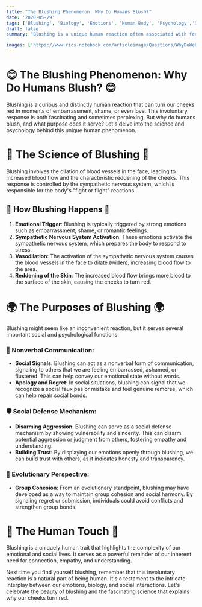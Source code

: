 ```yaml
---
title: "The Blushing Phenomenon: Why Do Humans Blush?"
date: '2020-05-29'
tags: ['Blushing', 'Biology', 'Emotions', 'Human Body', 'Psychology','Questions']
draft: false
summary: "Blushing is a unique human reaction often associated with feelings of embarrassment, shame, or love. In this blog post, we explore the biological and psychological mechanisms behind blushing and its significance in human interactions."

images: ['https://www.rics-notebook.com/articleimage/Questions/WhyDoWeBlush.png']
---
```


# 😊 The Blushing Phenomenon: Why Do Humans Blush? 😊

Blushing is a curious and distinctly human reaction that can turn our cheeks red in moments of embarrassment, shame, or even love. This involuntary response is both fascinating and sometimes perplexing. But why do humans blush, and what purpose does it serve? Let's delve into the science and psychology behind this unique human phenomenon.

# 🔬 The Science of Blushing 🔬

Blushing involves the dilation of blood vessels in the face, leading to increased blood flow and the characteristic reddening of the cheeks. This response is controlled by the sympathetic nervous system, which is responsible for the body's "fight or flight" reactions.

## 🧠 How Blushing Happens 🧠

1. **Emotional Trigger**: Blushing is typically triggered by strong emotions such as embarrassment, shame, or romantic feelings.
2. **Sympathetic Nervous System Activation**: These emotions activate the sympathetic nervous system, which prepares the body to respond to stress.
3. **Vasodilation**: The activation of the sympathetic nervous system causes the blood vessels in the face to dilate (widen), increasing blood flow to the area.
4. **Reddening of the Skin**: The increased blood flow brings more blood to the surface of the skin, causing the cheeks to turn red.

# 🌍 The Purposes of Blushing 🌍

Blushing might seem like an inconvenient reaction, but it serves several important social and psychological functions.

### 💬 Nonverbal Communication:
- **Social Signals**: Blushing can act as a nonverbal form of communication, signaling to others that we are feeling embarrassed, ashamed, or flustered. This can help convey our emotional state without words.
- **Apology and Regret**: In social situations, blushing can signal that we recognize a social faux pas or mistake and feel genuine remorse, which can help repair social bonds.

### 🛡️ Social Defense Mechanism:
- **Disarming Aggression**: Blushing can serve as a social defense mechanism by showing vulnerability and sincerity. This can disarm potential aggression or judgment from others, fostering empathy and understanding.
- **Building Trust**: By displaying our emotions openly through blushing, we can build trust with others, as it indicates honesty and transparency.

### 🧬 Evolutionary Perspective:
- **Group Cohesion**: From an evolutionary standpoint, blushing may have developed as a way to maintain group cohesion and social harmony. By signaling regret or submission, individuals could avoid conflicts and strengthen group bonds.

# 🌟 The Human Touch 🌟

Blushing is a uniquely human trait that highlights the complexity of our emotional and social lives. It serves as a powerful reminder of our inherent need for connection, empathy, and understanding.

Next time you find yourself blushing, remember that this involuntary reaction is a natural part of being human. It's a testament to the intricate interplay between our emotions, biology, and social interactions. Let's celebrate the beauty of blushing and the fascinating science that explains why our cheeks turn red.
